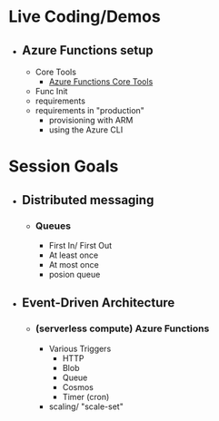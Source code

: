 
# Live Coding/Demos

- ## Azure Functions setup
    - Core Tools
        - [Azure Functions Core Tools ](https://docs.microsoft.com/en-us/azure/azure-functions/functions-run-local?tabs=linux%2Ccsharp%2Cbash#v2)
    - Func Init
    - requirements
    - requirements in "production"
        - provisioning with ARM
        - using the Azure CLI

# Session Goals
- ## Distributed messaging
    - ### Queues
        - First In/ First Out
        - At least once
        - At most once
        - posion queue
- ## Event-Driven Architecture
    - ### (serverless compute) Azure Functions
        - Various Triggers
            - HTTP
            - Blob
            - Queue
            - Cosmos
            - Timer (cron)
        - scaling/ "scale-set"
        




